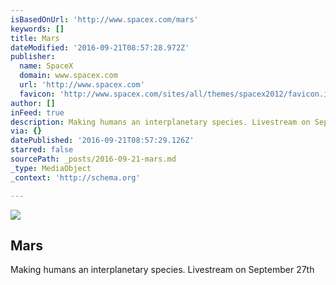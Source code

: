 ```yaml
---
isBasedOnUrl: 'http://www.spacex.com/mars'
keywords: []
title: Mars
dateModified: '2016-09-21T08:57:28.972Z'
publisher:
  name: SpaceX
  domain: www.spacex.com
  url: 'http://www.spacex.com'
  favicon: 'http://www.spacex.com/sites/all/themes/spacex2012/favicon.ico'
author: []
inFeed: true
description: Making humans an interplanetary species. Livestream on September 27th
via: {}
datePublished: '2016-09-21T08:57:29.126Z'
starred: false
sourcePath: _posts/2016-09-21-mars.md
_type: MediaObject
_context: 'http://schema.org'

---
```

<article style=""><img src="https://s3-us-west-2.amazonaws.com/the-grid-img/p/7283b7687ad76c8707b19258bde6d2312ac25d3a.jpg" /><h1>Mars</h1><p>Making humans an interplanetary species. Livestream on September 27th</p></article>